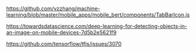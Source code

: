 https://github.com/yzzhang/machine-learning/blob/master/mobile_apps/mobile_bert/components/TabBarIcon.js

https://towardsdatascience.com/deep-learning-for-detecting-objects-in-an-image-on-mobile-devices-7d5b2e5621f9

https://github.com/tensorflow/tfjs/issues/3070